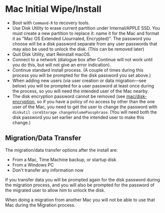 Mac Initial Wipe/Install
========================

* Boot with `Command-R` to recovery tools.
* Use Disk Utility to erase current partition under Internal/APPLE SSD.
  You must create a new partition to replace it: name it for the Mac
  and format it as "Mac OS Extended (Journaled, Encrypted)". The
  password you choose will be a disk password separate from any user
  passwords that may also be used to unlock the disk. (This can be
  removed later)
* Quit Disk Utility, start Reinstall macOS. 
* Connect to a network (dialogue box after Continue will not work
  until you do this, but will not give an error indication).
* Continue standard install process. (A couple of times during this
  process you will be prompted for the disk password you set above.)
* When adding new users (via user creation or data migration—see
  below) you will be prompted for a user password at least once during
  the process, so you will need the intended user of the Mac nearby.
* The disk encryption password cannot be removed (see
  [mac/disk-encryption](./disk-encryption.md), so if you have a policy
  of no access by other than the one user of the Mac, you need to get
  the user to change the password with `diskutil coreStorage
  changeVolumePassphrase`. (You will need both the disk password you
  set earlier and the intended user to make this change.)

Migration/Data Transfer
-----------------------

The migration/data transfer options after the install are:
  * From a Mac, Time Machine backup, or startup disk
  * From a Windows PC
  * Don't transfer any information now

If you transfer data you will be prompted again for the disk password
during the migration process, and you will also be prompted for the
password of the migrated user to allow him to unlock the disk.

When doing a migration from another Mac you will not be able to use
that Mac during the Migration process.


